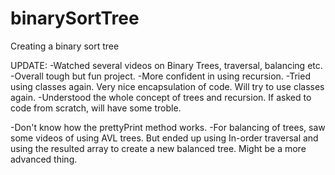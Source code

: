 # binarySortTree
Creating a binary sort tree

UPDATE:
-Watched several videos on Binary Trees, traversal, balancing etc.
-Overall tough but fun project. 
-More confident in using recursion.
-Tried using classes again. Very nice encapsulation of code. Will try to use classes again.
-Understood the whole concept of trees and recursion. If asked to code from scratch, will have some troble.

-Don't know how the prettyPrint method works.
-For balancing of trees, saw some videos of using AVL trees. 
 But ended up using In-order traversal and using the resulted array to create a new balanced tree.
 Might be a more advanced thing.

